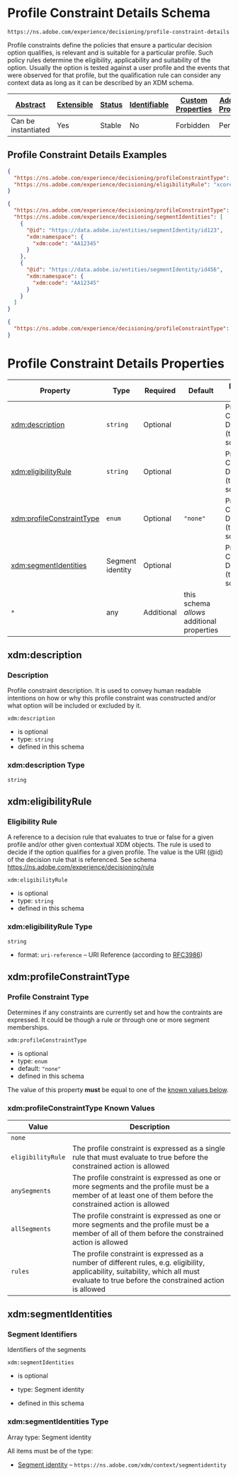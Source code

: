 
# Profile Constraint Details Schema

```
https://ns.adobe.com/experience/decisioning/profile-constraint-details
```

Profile constraints define the policies that ensure a particular decision option qualifies, is relevant and is suitable for a particular profile. Such policy rules determine the eligibility, applicability and suitability of the option. Usually the option is tested against a user profile and the events that were observed for that profile, but the qualification rule can consider any context data as long as it can be described by an XDM schema.

| [Abstract](../../../../abstract.md) | [Extensible](../../../../extensions.md) | [Status](../../../../status.md) | [Identifiable](../../../../id.md) | [Custom Properties](../../../../extensions.md) | [Additional Properties](../../../../extensions.md) | Defined In |
|-------------------------------------|-----------------------------------------|---------------------------------|-----------------------------------|------------------------------------------------|----------------------------------------------------|------------|
| Can be instantiated | Yes | Stable | No | Forbidden | Permitted | [adobe/experience/decisioning/profile-constraint-details.schema.json](adobe/experience/decisioning/profile-constraint-details.schema.json) |

## Profile Constraint Details Examples

```json
{
  "https://ns.adobe.com/experience/decisioning/profileConstraintType": "eligibilityRule",
  "https://ns.adobe.com/experience/decisioning/eligibilityRule": "xcore:eligibility-rule:e5244c22eff29e8"
}
```

```json
{
  "https://ns.adobe.com/experience/decisioning/profileConstraintType": "anySegments",
  "https://ns.adobe.com/experience/decisioning/segmentIdentities": [
    {
      "@id": "https://data.adobe.io/entities/segmentIdentity/id123",
      "xdm:namespace": {
        "xdm:code": "AA12345"
      }
    },
    {
      "@id": "https://data.adobe.io/entities/segmentIdentity/id456",
      "xdm:namespace": {
        "xdm:code": "AA12345"
      }
    }
  ]
}
```

```json
{
  "https://ns.adobe.com/experience/decisioning/profileConstraintType": "none"
}
```


# Profile Constraint Details Properties

| Property | Type | Required | Default | Defined by |
|----------|------|----------|---------|------------|
| [xdm:description](#xdmdescription) | `string` | Optional |  | Profile Constraint Details (this schema) |
| [xdm:eligibilityRule](#xdmeligibilityrule) | `string` | Optional |  | Profile Constraint Details (this schema) |
| [xdm:profileConstraintType](#xdmprofileconstrainttype) | `enum` | Optional | `"none"` | Profile Constraint Details (this schema) |
| [xdm:segmentIdentities](#xdmsegmentidentities) | Segment identity | Optional |  | Profile Constraint Details (this schema) |
| `*` | any | Additional | this schema *allows* additional properties |

## xdm:description
### Description

Profile constraint description. It is used to convey human readable intentions on how or why this profile constraint was constructed and/or what option will be included or excluded by it.

`xdm:description`
* is optional
* type: `string`
* defined in this schema

### xdm:description Type


`string`






## xdm:eligibilityRule
### Eligibility Rule

A reference to a decision rule that evaluates to true or false for a given profile and/or other given contextual XDM objects. The rule is used to decide if the option qualifies for a given profile. The value is the URI (@id) of the decision rule that is referenced. See schema https://ns.adobe.com/experience/decisioning/rule

`xdm:eligibilityRule`
* is optional
* type: `string`
* defined in this schema

### xdm:eligibilityRule Type


`string`
* format: `uri-reference` – URI Reference (according to [RFC3986](https://tools.ietf.org/html/rfc3986))






## xdm:profileConstraintType
### Profile Constraint Type

Determines if any constraints are currently set and how the contraints are expressed. It could be though a rule or through one or more segment memberships.

`xdm:profileConstraintType`
* is optional
* type: `enum`
* default: `"none"`
* defined in this schema

The value of this property **must** be equal to one of the [known values below](#xdmprofileconstrainttype-known-values).

### xdm:profileConstraintType Known Values
| Value | Description |
|-------|-------------|
| `none` |  |
| `eligibilityRule` | The profile constraint is expressed as a single rule that must evaluate to true before the constrained action is allowed |
| `anySegments` | The profile constraint is expressed as one or more segments and the profile must be a member of at least one of them before the constrained action is allowed |
| `allSegments` | The profile constraint is expressed as one or more segments and the profile must be a member of all of them before the constrained action is allowed |
| `rules` | The profile constraint is expressed as a number of different rules, e.g. eligibility, applicability, suitability, which all must evaluate to true before the constrained action is allowed |




## xdm:segmentIdentities
### Segment Identifiers

Identifiers of the segments

`xdm:segmentIdentities`
* is optional
* type: Segment identity

* defined in this schema

### xdm:segmentIdentities Type


Array type: Segment identity

All items must be of the type:
* [Segment identity](../../../datatypes/segmentidentity.schema.md) – `https://ns.adobe.com/xdm/context/segmentidentity`







